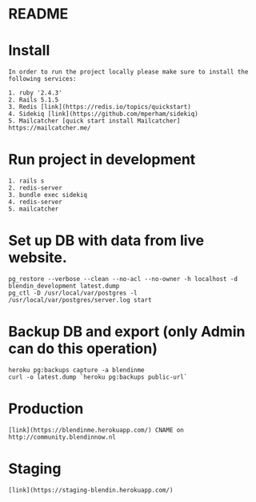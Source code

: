 # README

# Install

	In order to run the project locally please make sure to install the following services:

	1. ruby '2.4.3'  
	2. Rails 5.1.5
	3. Redis [link](https://redis.io/topics/quickstart)
	4. Sidekiq [link](https://github.com/mperham/sidekiq)
	5. Mailcatcher [quick start install Mailcatcher] https://mailcatcher.me/

# Run project in development

	1. rails s
	2. redis-server
	3. bundle exec sidekiq
	4. redis-server
	5. mailcatcher

# Set up DB with data from live website.

	pg_restore --verbose --clean --no-acl --no-owner -h localhost -d blendin_development latest.dump
	pg_ctl -D /usr/local/var/postgres -l /usr/local/var/postgres/server.log start

# Backup DB and export (only Admin can do this operation)

	heroku pg:backups capture -a blendinme
	curl -o latest.dump `heroku pg:backups public-url`

# Production
	[link](https://blendinme.herokuapp.com/) CNAME on http://community.blendinnow.nl

# Staging
	[link](https://staging-blendin.herokuapp.com/)
